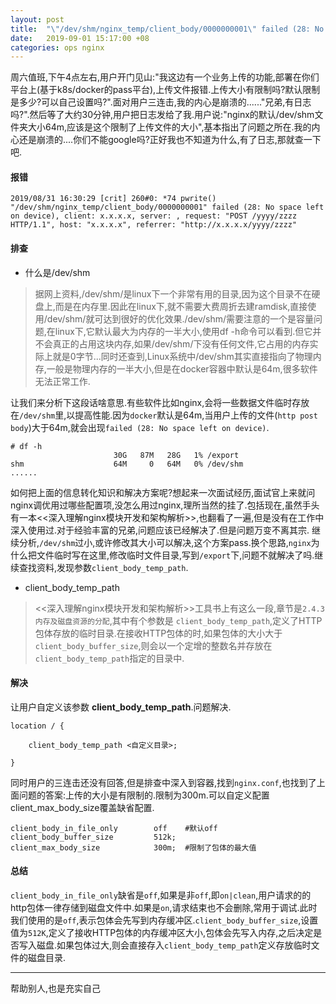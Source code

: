```yaml
---
layout: post
title:  "\"/dev/shm/nginx_temp/client_body/0000000001\" failed (28: No space left on device)"
date:   2019-09-01 15:17:00 +08
categories: ops nginx 
---
```


周六值班,下午4点左右,用户开门见山:"我这边有一个业务上传的功能,部署在你们平台上(基于k8s/docker的pass平台),上传文件报错.上传大小有限制吗?默认限制是多少?可以自己设置吗?".面对用户三连击,我的内心是崩溃的......"兄弟,有日志吗?".然后等了大约30分钟,用户把日志发给了我.用户说:"nginx的默认/dev/shm文件夹大小64m,应该是这个限制了上传文件的大小",基本指出了问题之所在.我的内心还是崩溃的....你们不能google吗?正好我也不知道为什么,有了日志,那就查一下吧.

#### 报错

```
2019/08/31 16:30:29 [crit] 260#0: *74 pwrite() "/dev/shm/nginx_temp/client_body/0000000001" failed (28: No space left on device), client: x.x.x.x, server: , request: "POST /yyyy/zzzz HTTP/1.1", host: "x.x.x.x", referrer: "http://x.x.x.x/yyyy/zzzz"
```

#### 排查

- 什么是/dev/shm

> 据网上资料,/dev/shm/是linux下一个非常有用的目录,因为这个目录不在硬盘上,而是在内存里.因此在linux下,就不需要大费周折去建ramdisk,直接使用/dev/shm/就可达到很好的优化效果./dev/shm/需要注意的一个是容量问题,在linux下,它默认最大为内存的一半大小,使用df -h命令可以看到.但它并不会真正的占用这块内存,如果/dev/shm/下没有任何文件,它占用的内存实际上就是0字节...同时还查到,Linux系统中/dev/shm其实直接指向了物理内存,一般是物理内存的一半大小,但是在docker容器中默认是64m,很多软件无法正常工作.

让我们来分析下这段话啥意思.有些软件比如nginx,会将一些数据文件临时存放在`/dev/shm`里,以提高性能.因为`docker`默认是64m,当用户上传的文件(`http post body`)大于64m,就会出现`failed (28: No space left on device)`.

```
# df -h
                       30G   87M   28G   1% /export
shm                    64M     0   64M   0% /dev/shm
......
```


如何把上面的信息转化知识和解决方案呢?想起来一次面试经历,面试官上来就问nginx调优用过哪些配置项,没怎么用过nginx,理所当然的挂了.包括现在,虽然手头有一本<<深入理解nginx模块开发和架构解析>>,也翻看了一遍,但是没有在工作中深入使用过.对于经验丰富的兄弟,问题应该已经解决了.但是问题万变不离其宗.
继续分析,`/dev/shm`过小,或许修改其大小可以解决,这个方案pass.换个思路,`nginx`为什么把文件临时写在这里,修改临时文件目录,写到`/export`下,问题不就解决了吗.继续查找资料,发现参数`client_body_temp_path`.

- client_body_temp_path

><<深入理解nginx模块开发和架构解析>>工具书上有这么一段,章节是`2.4.3 内存及磁盘资源的分配`,其中有个参数是 `client_body_temp_path`,定义了HTTP包体存放的临时目录.在接收HTTP包体的时,如果包体的大小大于`client_body_buffer_size`,则会以一个定增的整数名并存放在`client_body_temp_path`指定的目录中.

#### 解决

让用户自定义该参数 **client_body_temp_path**.问题解决.
```
location / {

	client_body_temp_path <自定义目录>;

}
```

同时用户的三连击还没有回答,但是排查中深入到容器,找到`nginx.conf`,也找到了上面问题的答案:上传的大小是有限制的.限制为300m.可以自定义配置client_max_body_size覆盖缺省配置.

```
client_body_in_file_only        off    #默认off
client_body_buffer_size         512k;
client_max_body_size            300m;  #限制了包体的最大值	
```

#### 总结

`client_body_in_file_only`缺省是`off`,如果是非`off`,即`on|clean`,用户请求的的http包体一律存储到磁盘文件中.如果是`on`,请求结束也不会删除,常用于调试.此时我们使用的是`off`,表示包体会先写到内存缓冲区.`client_body_buffer_size`,设置值为`512K`,定义了接收HTTP包体的内存缓冲区大小,包体会先写入内存,之后决定是否写入磁盘.如果包体过大,则会直接存入`client_body_temp_path`定义存放临时文件的磁盘目录.

---
帮助别人,也是充实自己



